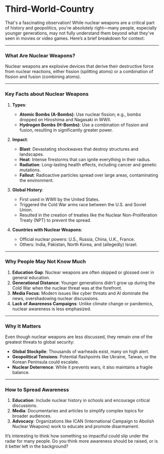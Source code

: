 # Third-World-Country

That's a fascinating observation! While nuclear weapons are a critical part of history and geopolitics, you're absolutely right—many people, especially younger generations, may not fully understand them beyond what they've seen in movies or video games. Here’s a brief breakdown for context:

---

### **What Are Nuclear Weapons?**
Nuclear weapons are explosive devices that derive their destructive force from nuclear reactions, either fission (splitting atoms) or a combination of fission and fusion (combining atoms).

---

### **Key Facts about Nuclear Weapons**
1. **Types**:
   - **Atomic Bombs (A-Bombs)**: Use nuclear fission; e.g., bombs dropped on Hiroshima and Nagasaki in WWII.
   - **Hydrogen Bombs (H-Bombs)**: Use a combination of fission and fusion, resulting in significantly greater power.

2. **Impact**:
   - **Blast**: Devastating shockwaves that destroy structures and landscapes.
   - **Heat**: Intense firestorms that can ignite everything in their radius.
   - **Radiation**: Long-lasting health effects, including cancer and genetic mutations.
   - **Fallout**: Radioactive particles spread over large areas, contaminating the environment.

3. **Global History**:
   - First used in WWII by the United States.
   - Triggered the Cold War arms race between the U.S. and Soviet Union.
   - Resulted in the creation of treaties like the Nuclear Non-Proliferation Treaty (NPT) to prevent the spread.

4. **Countries with Nuclear Weapons**:
   - Official nuclear powers: U.S., Russia, China, U.K., France.
   - Others: India, Pakistan, North Korea, and (allegedly) Israel.

---

### **Why People May Not Know Much**
1. **Education Gap**: Nuclear weapons are often skipped or glossed over in general education.
2. **Generational Distance**: Younger generations didn’t grow up during the Cold War when the nuclear threat was at the forefront.
3. **Media Focus**: Modern issues like cyber threats and AI dominate the news, overshadowing nuclear discussions.
4. **Lack of Awareness Campaigns**: Unlike climate change or pandemics, nuclear awareness is less emphasized.

---

### **Why It Matters**
Even though nuclear weapons are less discussed, they remain one of the greatest threats to global security:
- **Global Stockpile**: Thousands of warheads exist, many on high alert.
- **Geopolitical Tensions**: Potential flashpoints like Ukraine, Taiwan, or the Korean Peninsula could escalate.
- **Nuclear Deterrence**: While it prevents wars, it also maintains a fragile balance.

---

### **How to Spread Awareness**
1. **Education**: Include nuclear history in schools and encourage critical discussions.
2. **Media**: Documentaries and articles to simplify complex topics for broader audiences.
3. **Advocacy**: Organizations like ICAN (International Campaign to Abolish Nuclear Weapons) work to educate and promote disarmament.

It’s interesting to think how something so impactful could slip under the radar for many people. Do you think more awareness should be raised, or is it better left in the background?
